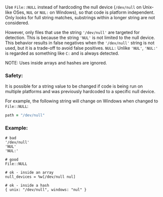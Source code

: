 Use `File::NULL` instead of hardcoding the null device (`/dev/null` on Unix-like
OSes, `NUL` or `NUL:` on Windows), so that code is platform independent.
Only looks for full string matches, substrings within a longer string are not
considered.

However, only files that use the string `'/dev/null'` are targeted for detection.
This is because the string `'NUL'` is not limited to the null device.
This behavior results in false negatives when the `'/dev/null'` string is not used,
but it is a trade-off to avoid false positives. `NULL:`
Unlike `'NUL'`, `'NUL:'` is regarded as something like `C:` and is always detected.

NOTE: Uses inside arrays and hashes are ignored.

### Safety:

It is possible for a string value to be changed if code is being run
on multiple platforms and was previously hardcoded to a specific null device.

For example, the following string will change on Windows when changed to
`File::NULL`:

```ruby
path = "/dev/null"
```

### Example:
    # bad
    '/dev/null'
    'NUL'
    'NUL:'

    # good
    File::NULL

    # ok - inside an array
    null_devices = %w[/dev/null nul]

    # ok - inside a hash
    { unix: "/dev/null", windows: "nul" }